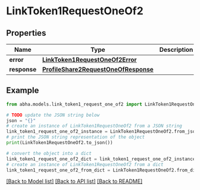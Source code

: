# LinkToken1RequestOneOf2


## Properties

Name | Type | Description | Notes
------------ | ------------- | ------------- | -------------
**error** | [**LinkToken1RequestOneOf2Error**](LinkToken1RequestOneOf2Error.md) |  | 
**response** | [**ProfileShare2RequestOneOfResponse**](ProfileShare2RequestOneOfResponse.md) |  | [optional] 

## Example

```python
from abha.models.link_token1_request_one_of2 import LinkToken1RequestOneOf2

# TODO update the JSON string below
json = "{}"
# create an instance of LinkToken1RequestOneOf2 from a JSON string
link_token1_request_one_of2_instance = LinkToken1RequestOneOf2.from_json(json)
# print the JSON string representation of the object
print(LinkToken1RequestOneOf2.to_json())

# convert the object into a dict
link_token1_request_one_of2_dict = link_token1_request_one_of2_instance.to_dict()
# create an instance of LinkToken1RequestOneOf2 from a dict
link_token1_request_one_of2_from_dict = LinkToken1RequestOneOf2.from_dict(link_token1_request_one_of2_dict)
```
[[Back to Model list]](../README.md#documentation-for-models) [[Back to API list]](../README.md#documentation-for-api-endpoints) [[Back to README]](../README.md)


